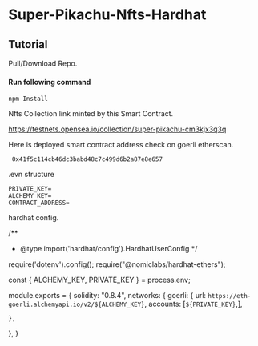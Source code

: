 # Super-Pikachu-Nfts-Hardhat

## Tutorial
Pull/Download Repo.

#### Run following command

```
npm Install

```
Nfts Collection link minted by this Smart Contract.

https://testnets.opensea.io/collection/super-pikachu-cm3kjx3q3q

Here is deployed smart contract address check on goerli etherscan.

```
 0x41f5c114cb46dc3babd48c7c499d6b2a87e8e657

```

.evn structure

```
PRIVATE_KEY=
ALCHEMY_KEY=
CONTRACT_ADDRESS=

```

hardhat config.

/**
* @type import('hardhat/config').HardhatUserConfig
*/

require('dotenv').config();
require("@nomiclabs/hardhat-ethers");

const { ALCHEMY_KEY, PRIVATE_KEY } = process.env;

module.exports = {
   solidity: "0.8.4",
   networks: {
    goerli: {
      url: `https://eth-goerli.alchemyapi.io/v2/${ALCHEMY_KEY}`,
      accounts: [`${PRIVATE_KEY}`,],

    },

   
  },
}




